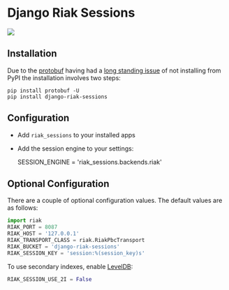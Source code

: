 # Django Riak Sessions

![](https://secure.travis-ci.org/flashingpumpkin/django-riak-sessions.png)

## Installation

Due to the [protobuf](http://code.google.com/p/protobuf/) having had a
[long standing issue](http://code.google.com/p/protobuf/issues/detail?id=66)
of not installing from PyPI the installation involves two steps:

    pip install protobuf -U
    pip install django-riak-sessions

## Configuration

* Add `riak_sessions` to your installed apps
* Add the session engine to your settings:

    SESSION_ENGINE = 'riak_sessions.backends.riak'

## Optional Configuration

There are a couple of optional configuration values. The default values
are as follows:

```python
import riak
RIAK_PORT = 8087
RIAK_HOST = '127.0.0.1'
RIAK_TRANSPORT_CLASS = riak.RiakPbcTransport
RIAK_BUCKET = 'django-riak-sessions'
RIAK_SESSION_KEY = 'session:%(session_key)s'
```

To use secondary indexes, enable
[LevelDB](http://wiki.basho.com/LevelDB.html):

```python
RIAK_SESSION_USE_2I = False
```
